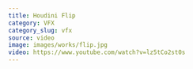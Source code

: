 ```yaml
---
title: Houdini Flip
category: VFX
category_slug: vfx
source: video
image: images/works/flip.jpg
video: https://www.youtube.com/watch?v=lz5tCo2st0s
---
```


